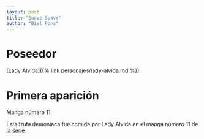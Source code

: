```yaml
---
layout: post
title: "Suave-Suave"
author: "Biel Pons"
---
```


# Poseedor

[Lady Alvida]({% link personajes/lady-alvida.md %})

# Primera aparición

Manga número 11

Esta fruta demoníaca fue comida por Lady Alvida en el manga número 11 de la serie.